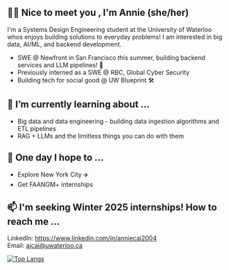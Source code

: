 ## 👋🏻 Nice to meet you , I'm Annie (she/her)

I'm a Systems Design Engineering student at the University of Waterloo whos enjoys building solutions to everyday problems! I am interested in big data, AI/ML, and backend development.

- SWE @ Newfront in San Francisco this summer, building backend services and LLM pipelines! 🤖
- Previously interned as a SWE @ RBC, Global Cyber Security
- Building tech for social good @ UW Blueprint 🛠️

## 🌱 I’m currently learning about ...
- Big data and data engineering - building data ingestion algorithms and ETL pipelines
- RAG + LLMs and the limitless things you can do with them

## 💭 One day I hope to ...
- Explore New York City ✈️
- Get FAANGM+ internships

## 📫 I'm seeking Winter 2025 internships! How to reach me ... 
LinkedIn: https://www.linkedin.com/in/anniecai2004                                                                                                                         
Email: ajcai@uwaterloo.ca
                                                                                                                                                                         
[![Top Langs](https://github-readme-stats.vercel.app/api/top-langs/?username=aanxniee&layout=compact&theme=swift&show_icons=true)](https://github.com/aanxniee/github-readme-stats)


